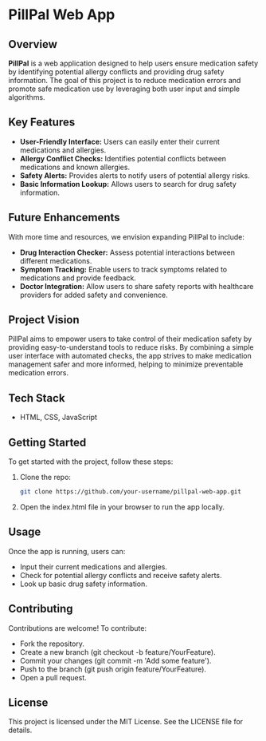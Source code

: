 # PillPal Web App

## Overview

**PillPal** is a web application designed to help users ensure medication safety by identifying potential allergy conflicts and providing drug safety information. The goal of this project is to reduce medication errors and promote safe medication use by leveraging both user input and simple algorithms.

## Key Features

- **User-Friendly Interface:** Users can easily enter their current medications and allergies.
- **Allergy Conflict Checks:** Identifies potential conflicts between medications and known allergies.
- **Safety Alerts:** Provides alerts to notify users of potential allergy risks.
- **Basic Information Lookup:** Allows users to search for drug safety information.

## Future Enhancements

With more time and resources, we envision expanding PillPal to include:

- **Drug Interaction Checker:** Assess potential interactions between different medications.
- **Symptom Tracking:** Enable users to track symptoms related to medications and provide feedback.
- **Doctor Integration:** Allow users to share safety reports with healthcare providers for added safety and convenience.

## Project Vision

PillPal aims to empower users to take control of their medication safety by providing easy-to-understand tools to reduce risks. By combining a simple user interface with automated checks, the app strives to make medication management safer and more informed, helping to minimize preventable medication errors.

## Tech Stack

- HTML, CSS, JavaScript

## Getting Started

To get started with the project, follow these steps:

1. Clone the repo:
   ```bash
   git clone https://github.com/your-username/pillpal-web-app.git
2. Open the index.html file in your browser to run the app locally.

## Usage

Once the app is running, users can:

- Input their current medications and allergies.
- Check for potential allergy conflicts and receive safety alerts.
- Look up basic drug safety information.

## Contributing

Contributions are welcome! To contribute:

- Fork the repository.
- Create a new branch (git checkout -b feature/YourFeature).
- Commit your changes (git commit -m 'Add some feature').
- Push to the branch (git push origin feature/YourFeature).
- Open a pull request.

## License

This project is licensed under the MIT License. See the LICENSE file for details.
